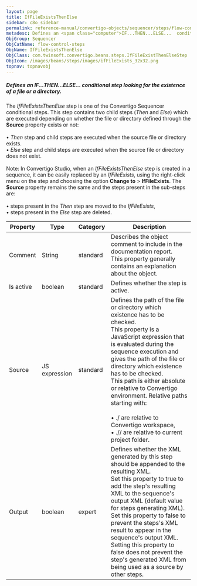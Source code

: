 ```yaml
---
layout: page
title: IfFileExistsThenElse
sidebar: c8o_sidebar
permalink: reference-manual/convertigo-objects/sequencer/steps/flow-control-steps/iffileexiststhenelse/
metadesc: Defines an <span class="computer">IF...THEN...ELSE...  conditional step looking for the existence of a file or a directory.   The  IfFileExistsThenEls
ObjGroup: Sequencer
ObjCatName: flow-control-steps
ObjName: IfFileExistsThenElse
ObjClass: com.twinsoft.convertigo.beans.steps.IfFileExistThenElseStep
ObjIcon: /images/beans/steps/images/ifFileExists_32x32.png
topnav: topnavobj
---
```

##### Defines an <span class="computer">IF...THEN...ELSE...</span> conditional step looking for the existence of a file or a directory. 

The <i>IfFileExistsThenElse</i> step is one of the Convertigo Sequencer conditional steps. This step contains two child steps (<i>Then</i> and <i>Else</i>) which are executed depending on whether the file or directory defined through the <b>Source</b> property exists or not:<br/><br/>• <i>Then</i> step and child steps are executed when the source file or directory exists.<br/>• <i>Else</i> step and child steps are executed when the source file or directory does not exist. <br/><br/><span class="orangetwinsoft">Note:</span> In Convertigo Studio, when an <i>IfFileExistsThenElse</i> step is created in a sequence, it can be easily replaced by an <i>IfFileExists</i>, using the right-click menu on the step and choosing the option <b>Change to</b> &gt; <b>IfFileExists</b>. The <b>Source</b> property remains the same and the steps present in the sub-steps are:<br/><br/>• steps present in the <i>Then</i> step are moved to the <i>IfFileExists</i>, <br/>• steps present in the <i>Else</i> step are deleted.<br/>

Property | Type | Category | Description
--- | --- | --- | ---
Comment | String | standard | Describes the object comment to include in the documentation report.<br/>This property generally contains an explanation about the object.
Is active | boolean | standard | Defines whether the step is active.
Source | JS expression | standard | Defines the path of the file or directory which existence has to be checked.<br/>This property is a JavaScript expression that is evaluated during the sequence execution and gives the path of the file or directory which existence has to be checked. <br/>This path is either absolute or relative to Convertigo environment. Relative paths starting with:<br/><br/>• <span class="computer">./</span> are relative to Convertigo workspace,<br/>• <span class="computer">.//</span> are relative to current project folder. <br/>
Output | boolean | expert | Defines whether the XML generated by this step should be appended to the resulting XML.<br/>Set this property to <span class="computer">true</span> to add the step's resulting XML to the sequence's output XML (default value for steps generating XML). Set this property to <span class="computer">false</span> to prevent the steps's XML result to appear in the sequence's output XML.<br/>Setting this property to <span class="computer">false</span> does not prevent the step's generated XML from being used as a source by other steps.

